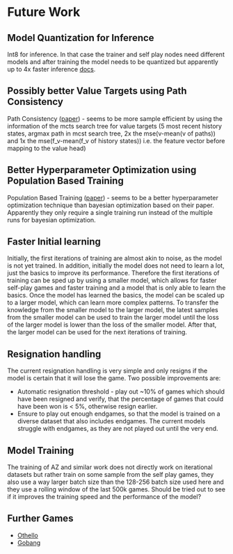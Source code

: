 # Future Work

## Model Quantization for Inference

Int8 for inference. In that case the trainer and self play nodes need different models and after training the model needs to be quantized but apparently up to 4x faster inference [docs](https://pytorch.org/docs/stable/quantization.html#post-training-static-quantization).

## Possibly better Value Targets using Path Consistency

Path Consistency ([paper](https://proceedings.mlr.press/v162/zhao22h/zhao22h.pdf)) - seems to be more sample efficient by using the information of the mcts search tree for value targets (5 most recent history states, argmax path in mcst search tree, 2x the mse(v-mean(v of paths)) and 1x the mse(f_v-mean(f_v of history states)) i.e. the feature vector before mapping to the value head)

## Better Hyperparameter Optimization using Population Based Training

Population Based Training ([paper](https://arxiv.org/abs/2003.06212)) - seems to be a better hyperparameter optimization technique than bayesian optimization based on their paper. Apparently they only require a single training run instead of the multiple runs for bayesian optimization.

## Faster Initial learning

Initially, the first iterations of training are almost akin to noise, as the model is not yet trained. In addition, initially the model does not need to learn a lot, just the basics to improve its performance. Therefore the first iterations of training can be sped up by using a smaller model, which allows for faster self-play games and faster training and a model that is only able to learn the basics. Once the model has learned the basics, the model can be scaled up to a larger model, which can learn more complex patterns. To transfer the knowledge from the smaller model to the larger model, the latest samples from the smaller model can be used to train the larger model until the loss of the larger model is lower than the loss of the smaller model. After that, the larger model can be used for the next iterations of training.

## Resignation handling

The current resignation handling is very simple and only resigns if the model is certain that it will lose the game. Two possible improvements are:

- Automatic resignation threshold - play out ~10% of games which should have been resigned and verify, that the percentage of games that could have been won is < 5%, otherwise resign earlier.
- Ensure to play out enough endgames, so that the model is trained on a diverse dataset that also includes endgames. The current models struggle with endgames, as they are not played out until the very end.

## Model Training

The training of AZ and similar work does not directly work on iterational datasets but rather train on some sample from the self play games, they also use a way larger batch size than the 128-256 batch size used here and they use a rolling window of the last 500k games. Should be tried out to see if it improves the training speed and the performance of the model?

## Further Games

- [Othello](https://de.wikipedia.org/wiki/Othello_(Spiel))
- [Gobang](https://de.wikipedia.org/wiki/Gobang)
